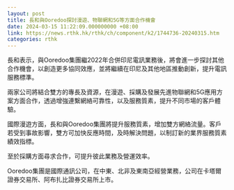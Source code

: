 ```yaml
---
layout: post
title: 長和與Ooredoo探討漫遊、物聯網和5G等方面合作機會
date: 2024-03-15 11:22:09.000000000 +08:00
link: https://news.rthk.hk/rthk/ch/component/k2/1744736-20240315.htm
categories: rthk
---
```


長和表示，與Ooredoo集團繼2022年合併印尼電訊業務後，將會進一步探討其他合作機會，以創造更多協同效應，並將繼續在印尼及其他地區推動創新，提升電訊服務標準。

兩家公司將結合雙方的專長及資源，在漫遊、採購及發展先進物聯網和5G應用方案方面合作，透過增強連繫網絡可靠性，以及服務質素，提升不同市場的客戶體驗。

國際漫遊方面，長和與Ooredoo集團將提升服務質素，增加雙方網絡流量。客戶若受到事故影響，雙方可加快反應時間，及時解決問題，以制訂新的業界服務質素績效指標。

至於採購方面尋求合作，可提升彼此業務及營運效率。

Ooredoo集團是國際通訊公司，在中東、北非及東南亞經營業務，公司在卡塔爾證券交易所、阿布扎比證券交易所上市。
